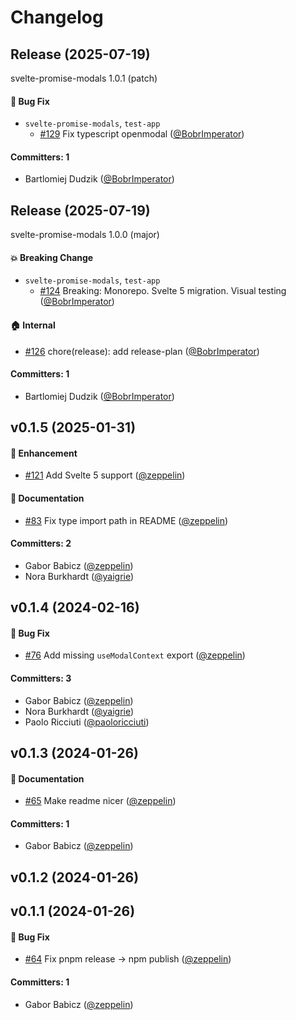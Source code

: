 # Changelog

## Release (2025-07-19)

svelte-promise-modals 1.0.1 (patch)

#### :bug: Bug Fix
* `svelte-promise-modals`, `test-app`
  * [#129](https://github.com/mainmatter/svelte-promise-modals/pull/129) Fix typescript openmodal ([@BobrImperator](https://github.com/BobrImperator))

#### Committers: 1
- Bartlomiej Dudzik ([@BobrImperator](https://github.com/BobrImperator))

## Release (2025-07-19)

svelte-promise-modals 1.0.0 (major)

#### :boom: Breaking Change
* `svelte-promise-modals`, `test-app`
  * [#124](https://github.com/mainmatter/svelte-promise-modals/pull/124) Breaking: Monorepo. Svelte 5 migration. Visual testing ([@BobrImperator](https://github.com/BobrImperator))

#### :house: Internal
* [#126](https://github.com/mainmatter/svelte-promise-modals/pull/126) chore(release): add release-plan ([@BobrImperator](https://github.com/BobrImperator))

#### Committers: 1
- Bartlomiej Dudzik ([@BobrImperator](https://github.com/BobrImperator))



## v0.1.5 (2025-01-31)

#### :rocket: Enhancement
* [#121](https://github.com/mainmatter/svelte-promise-modals/pull/121) Add Svelte 5 support ([@zeppelin](https://github.com/zeppelin))

#### :memo: Documentation
* [#83](https://github.com/mainmatter/svelte-promise-modals/pull/83) Fix type import path in README ([@zeppelin](https://github.com/zeppelin))

#### Committers: 2
- Gabor Babicz ([@zeppelin](https://github.com/zeppelin))
- Nora Burkhardt ([@yaigrie](https://github.com/yaigrie))

## v0.1.4 (2024-02-16)

#### :bug: Bug Fix
* [#76](https://github.com/mainmatter/svelte-promise-modals/pull/76) Add missing `useModalContext` export ([@zeppelin](https://github.com/zeppelin))

#### Committers: 3
- Gabor Babicz ([@zeppelin](https://github.com/zeppelin))
- Nora Burkhardt ([@yaigrie](https://github.com/yaigrie))
- Paolo Ricciuti ([@paoloricciuti](https://github.com/paoloricciuti))

## v0.1.3 (2024-01-26)

#### :memo: Documentation
* [#65](https://github.com/mainmatter/svelte-promise-modals/pull/65) Make readme nicer ([@zeppelin](https://github.com/zeppelin))

#### Committers: 1
- Gabor Babicz ([@zeppelin](https://github.com/zeppelin))

## v0.1.2 (2024-01-26)

## v0.1.1 (2024-01-26)

#### :bug: Bug Fix
* [#64](https://github.com/mainmatter/svelte-promise-modals/pull/64) Fix pnpm release → npm publish ([@zeppelin](https://github.com/zeppelin))

#### Committers: 1
- Gabor Babicz ([@zeppelin](https://github.com/zeppelin))

